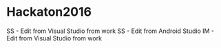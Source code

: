# Hackaton2016
SS - Edit from Visual Studio from work
SS - Edit from Android Studio
IM - Edit from Visual Studio from work